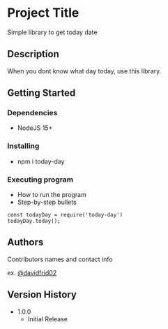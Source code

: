 # Project Title

Simple library to get today date

## Description

When you dont know what day today, use this library.

## Getting Started

### Dependencies

* NodeJS 15+

### Installing

* npm i today-day

### Executing program

* How to run the program
* Step-by-step bullets
```
const todayDay = require('today-day')
todayDay.today();

```

## Authors

Contributors names and contact info
 
ex. [@davidfrid02](https://github.com/davidfrid02)

## Version History

* 1.0.0
    * Initial Release